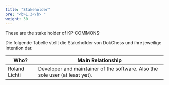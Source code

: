 ```yaml
---
title: "Stakeholder"
pre: "<b>1.3</b> "
weight: 30
---
```


These are the stake holder of KP-COMMONS:

Die folgende Tabelle stellt die Stakeholder von DokChess und ihre jeweilige Intention dar.

| Who?                | Main Relationship          |
|---------------------|----------------------------|
| Roland Lichti | Developer and maintainer of the software. Also the sole user (at least yet). |
